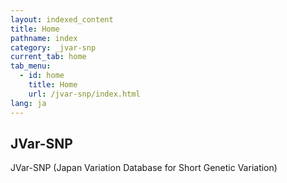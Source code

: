 ```yaml
---
layout: indexed_content
title: Home
pathname: index
category: _jvar-snp
current_tab: home
tab_menu:
  - id: home
    title: Home
    url: /jvar-snp/index.html
lang: ja
---
```


## JVar-SNP

JVar-SNP (Japan Variation Database for Short Genetic Variation)